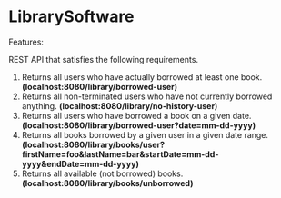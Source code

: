 # LibrarySoftware

Features: 

REST API that satisfies the following requirements.

1. Returns all users who have actually borrowed at least one book.
   **(localhost:8080/library/borrowed-user)**
2. Returns all non-terminated users who have not currently borrowed anything.
   **(localhost:8080/library/no-history-user)**
3. Returns all users who have borrowed a book on a given date.
   **(localhost:8080/library/borrowed-user?date=mm-dd-yyyy)**
4. Returns all books borrowed by a given user in a given date range.
   **(localhost:8080/library/books/user?firstName=foo&lastName=bar&startDate=mm-dd-yyyy&endDate=mm-dd-yyyy)**
5. Returns all available (not borrowed) books. 
   **(localhost:8080/library/books/unborrowed)**
